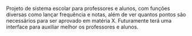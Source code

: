 Projeto de sistema escolar para professores e alunos, com funções diversas como lançar frequência e notas, além de ver quantos pontos são necessários para ser aprovado em matéria X.
Futuramente terá uma interface para auxiliar melhor os professores e alunos.
